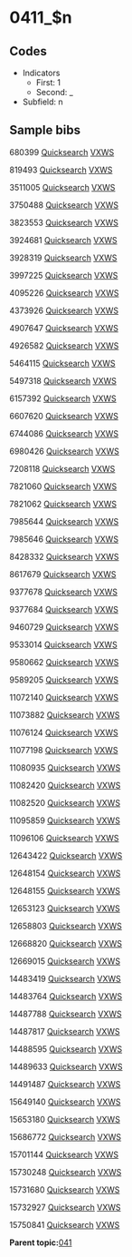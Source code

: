 # 0411\_$n

## Codes

-   Indicators
    -   First: 1
    -   Second: \_
-   Subfield: n

## Sample bibs

680399 [Quicksearch](https://search.library.yale.edu/catalog/680399) [VXWS](http://prodorbis.library.yale.edu:7014/vxws/GetHoldingsService?bibId=680399)

819493 [Quicksearch](https://search.library.yale.edu/catalog/819493) [VXWS](http://prodorbis.library.yale.edu:7014/vxws/GetHoldingsService?bibId=819493)

3511005 [Quicksearch](https://search.library.yale.edu/catalog/3511005) [VXWS](http://prodorbis.library.yale.edu:7014/vxws/GetHoldingsService?bibId=3511005)

3750488 [Quicksearch](https://search.library.yale.edu/catalog/3750488) [VXWS](http://prodorbis.library.yale.edu:7014/vxws/GetHoldingsService?bibId=3750488)

3823553 [Quicksearch](https://search.library.yale.edu/catalog/3823553) [VXWS](http://prodorbis.library.yale.edu:7014/vxws/GetHoldingsService?bibId=3823553)

3924681 [Quicksearch](https://search.library.yale.edu/catalog/3924681) [VXWS](http://prodorbis.library.yale.edu:7014/vxws/GetHoldingsService?bibId=3924681)

3928319 [Quicksearch](https://search.library.yale.edu/catalog/3928319) [VXWS](http://prodorbis.library.yale.edu:7014/vxws/GetHoldingsService?bibId=3928319)

3997225 [Quicksearch](https://search.library.yale.edu/catalog/3997225) [VXWS](http://prodorbis.library.yale.edu:7014/vxws/GetHoldingsService?bibId=3997225)

4095226 [Quicksearch](https://search.library.yale.edu/catalog/4095226) [VXWS](http://prodorbis.library.yale.edu:7014/vxws/GetHoldingsService?bibId=4095226)

4373926 [Quicksearch](https://search.library.yale.edu/catalog/4373926) [VXWS](http://prodorbis.library.yale.edu:7014/vxws/GetHoldingsService?bibId=4373926)

4907647 [Quicksearch](https://search.library.yale.edu/catalog/4907647) [VXWS](http://prodorbis.library.yale.edu:7014/vxws/GetHoldingsService?bibId=4907647)

4926582 [Quicksearch](https://search.library.yale.edu/catalog/4926582) [VXWS](http://prodorbis.library.yale.edu:7014/vxws/GetHoldingsService?bibId=4926582)

5464115 [Quicksearch](https://search.library.yale.edu/catalog/5464115) [VXWS](http://prodorbis.library.yale.edu:7014/vxws/GetHoldingsService?bibId=5464115)

5497318 [Quicksearch](https://search.library.yale.edu/catalog/5497318) [VXWS](http://prodorbis.library.yale.edu:7014/vxws/GetHoldingsService?bibId=5497318)

6157392 [Quicksearch](https://search.library.yale.edu/catalog/6157392) [VXWS](http://prodorbis.library.yale.edu:7014/vxws/GetHoldingsService?bibId=6157392)

6607620 [Quicksearch](https://search.library.yale.edu/catalog/6607620) [VXWS](http://prodorbis.library.yale.edu:7014/vxws/GetHoldingsService?bibId=6607620)

6744086 [Quicksearch](https://search.library.yale.edu/catalog/6744086) [VXWS](http://prodorbis.library.yale.edu:7014/vxws/GetHoldingsService?bibId=6744086)

6980426 [Quicksearch](https://search.library.yale.edu/catalog/6980426) [VXWS](http://prodorbis.library.yale.edu:7014/vxws/GetHoldingsService?bibId=6980426)

7208118 [Quicksearch](https://search.library.yale.edu/catalog/7208118) [VXWS](http://prodorbis.library.yale.edu:7014/vxws/GetHoldingsService?bibId=7208118)

7821060 [Quicksearch](https://search.library.yale.edu/catalog/7821060) [VXWS](http://prodorbis.library.yale.edu:7014/vxws/GetHoldingsService?bibId=7821060)

7821062 [Quicksearch](https://search.library.yale.edu/catalog/7821062) [VXWS](http://prodorbis.library.yale.edu:7014/vxws/GetHoldingsService?bibId=7821062)

7985644 [Quicksearch](https://search.library.yale.edu/catalog/7985644) [VXWS](http://prodorbis.library.yale.edu:7014/vxws/GetHoldingsService?bibId=7985644)

7985646 [Quicksearch](https://search.library.yale.edu/catalog/7985646) [VXWS](http://prodorbis.library.yale.edu:7014/vxws/GetHoldingsService?bibId=7985646)

8428332 [Quicksearch](https://search.library.yale.edu/catalog/8428332) [VXWS](http://prodorbis.library.yale.edu:7014/vxws/GetHoldingsService?bibId=8428332)

8617679 [Quicksearch](https://search.library.yale.edu/catalog/8617679) [VXWS](http://prodorbis.library.yale.edu:7014/vxws/GetHoldingsService?bibId=8617679)

9377678 [Quicksearch](https://search.library.yale.edu/catalog/9377678) [VXWS](http://prodorbis.library.yale.edu:7014/vxws/GetHoldingsService?bibId=9377678)

9377684 [Quicksearch](https://search.library.yale.edu/catalog/9377684) [VXWS](http://prodorbis.library.yale.edu:7014/vxws/GetHoldingsService?bibId=9377684)

9460729 [Quicksearch](https://search.library.yale.edu/catalog/9460729) [VXWS](http://prodorbis.library.yale.edu:7014/vxws/GetHoldingsService?bibId=9460729)

9533014 [Quicksearch](https://search.library.yale.edu/catalog/9533014) [VXWS](http://prodorbis.library.yale.edu:7014/vxws/GetHoldingsService?bibId=9533014)

9580662 [Quicksearch](https://search.library.yale.edu/catalog/9580662) [VXWS](http://prodorbis.library.yale.edu:7014/vxws/GetHoldingsService?bibId=9580662)

9589205 [Quicksearch](https://search.library.yale.edu/catalog/9589205) [VXWS](http://prodorbis.library.yale.edu:7014/vxws/GetHoldingsService?bibId=9589205)

11072140 [Quicksearch](https://search.library.yale.edu/catalog/11072140) [VXWS](http://prodorbis.library.yale.edu:7014/vxws/GetHoldingsService?bibId=11072140)

11073882 [Quicksearch](https://search.library.yale.edu/catalog/11073882) [VXWS](http://prodorbis.library.yale.edu:7014/vxws/GetHoldingsService?bibId=11073882)

11076124 [Quicksearch](https://search.library.yale.edu/catalog/11076124) [VXWS](http://prodorbis.library.yale.edu:7014/vxws/GetHoldingsService?bibId=11076124)

11077198 [Quicksearch](https://search.library.yale.edu/catalog/11077198) [VXWS](http://prodorbis.library.yale.edu:7014/vxws/GetHoldingsService?bibId=11077198)

11080935 [Quicksearch](https://search.library.yale.edu/catalog/11080935) [VXWS](http://prodorbis.library.yale.edu:7014/vxws/GetHoldingsService?bibId=11080935)

11082420 [Quicksearch](https://search.library.yale.edu/catalog/11082420) [VXWS](http://prodorbis.library.yale.edu:7014/vxws/GetHoldingsService?bibId=11082420)

11082520 [Quicksearch](https://search.library.yale.edu/catalog/11082520) [VXWS](http://prodorbis.library.yale.edu:7014/vxws/GetHoldingsService?bibId=11082520)

11095859 [Quicksearch](https://search.library.yale.edu/catalog/11095859) [VXWS](http://prodorbis.library.yale.edu:7014/vxws/GetHoldingsService?bibId=11095859)

11096106 [Quicksearch](https://search.library.yale.edu/catalog/11096106) [VXWS](http://prodorbis.library.yale.edu:7014/vxws/GetHoldingsService?bibId=11096106)

12643422 [Quicksearch](https://search.library.yale.edu/catalog/12643422) [VXWS](http://prodorbis.library.yale.edu:7014/vxws/GetHoldingsService?bibId=12643422)

12648154 [Quicksearch](https://search.library.yale.edu/catalog/12648154) [VXWS](http://prodorbis.library.yale.edu:7014/vxws/GetHoldingsService?bibId=12648154)

12648155 [Quicksearch](https://search.library.yale.edu/catalog/12648155) [VXWS](http://prodorbis.library.yale.edu:7014/vxws/GetHoldingsService?bibId=12648155)

12653123 [Quicksearch](https://search.library.yale.edu/catalog/12653123) [VXWS](http://prodorbis.library.yale.edu:7014/vxws/GetHoldingsService?bibId=12653123)

12658803 [Quicksearch](https://search.library.yale.edu/catalog/12658803) [VXWS](http://prodorbis.library.yale.edu:7014/vxws/GetHoldingsService?bibId=12658803)

12668820 [Quicksearch](https://search.library.yale.edu/catalog/12668820) [VXWS](http://prodorbis.library.yale.edu:7014/vxws/GetHoldingsService?bibId=12668820)

12669015 [Quicksearch](https://search.library.yale.edu/catalog/12669015) [VXWS](http://prodorbis.library.yale.edu:7014/vxws/GetHoldingsService?bibId=12669015)

14483419 [Quicksearch](https://search.library.yale.edu/catalog/14483419) [VXWS](http://prodorbis.library.yale.edu:7014/vxws/GetHoldingsService?bibId=14483419)

14483764 [Quicksearch](https://search.library.yale.edu/catalog/14483764) [VXWS](http://prodorbis.library.yale.edu:7014/vxws/GetHoldingsService?bibId=14483764)

14487788 [Quicksearch](https://search.library.yale.edu/catalog/14487788) [VXWS](http://prodorbis.library.yale.edu:7014/vxws/GetHoldingsService?bibId=14487788)

14487817 [Quicksearch](https://search.library.yale.edu/catalog/14487817) [VXWS](http://prodorbis.library.yale.edu:7014/vxws/GetHoldingsService?bibId=14487817)

14488595 [Quicksearch](https://search.library.yale.edu/catalog/14488595) [VXWS](http://prodorbis.library.yale.edu:7014/vxws/GetHoldingsService?bibId=14488595)

14489633 [Quicksearch](https://search.library.yale.edu/catalog/14489633) [VXWS](http://prodorbis.library.yale.edu:7014/vxws/GetHoldingsService?bibId=14489633)

14491487 [Quicksearch](https://search.library.yale.edu/catalog/14491487) [VXWS](http://prodorbis.library.yale.edu:7014/vxws/GetHoldingsService?bibId=14491487)

15649140 [Quicksearch](https://search.library.yale.edu/catalog/15649140) [VXWS](http://prodorbis.library.yale.edu:7014/vxws/GetHoldingsService?bibId=15649140)

15653180 [Quicksearch](https://search.library.yale.edu/catalog/15653180) [VXWS](http://prodorbis.library.yale.edu:7014/vxws/GetHoldingsService?bibId=15653180)

15686772 [Quicksearch](https://search.library.yale.edu/catalog/15686772) [VXWS](http://prodorbis.library.yale.edu:7014/vxws/GetHoldingsService?bibId=15686772)

15701144 [Quicksearch](https://search.library.yale.edu/catalog/15701144) [VXWS](http://prodorbis.library.yale.edu:7014/vxws/GetHoldingsService?bibId=15701144)

15730248 [Quicksearch](https://search.library.yale.edu/catalog/15730248) [VXWS](http://prodorbis.library.yale.edu:7014/vxws/GetHoldingsService?bibId=15730248)

15731680 [Quicksearch](https://search.library.yale.edu/catalog/15731680) [VXWS](http://prodorbis.library.yale.edu:7014/vxws/GetHoldingsService?bibId=15731680)

15732927 [Quicksearch](https://search.library.yale.edu/catalog/15732927) [VXWS](http://prodorbis.library.yale.edu:7014/vxws/GetHoldingsService?bibId=15732927)

15750841 [Quicksearch](https://search.library.yale.edu/catalog/15750841) [VXWS](http://prodorbis.library.yale.edu:7014/vxws/GetHoldingsService?bibId=15750841)

**Parent topic:**[041](../../tags/041/041.md)

